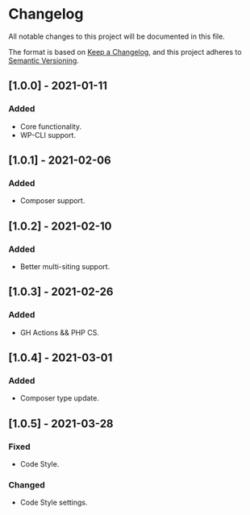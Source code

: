 # Changelog
All notable changes to this project will be documented in this file.

The format is based on [Keep a Changelog](https://keepachangelog.com/en/1.0.0/),
and this project adheres to [Semantic Versioning](https://semver.org/spec/v2.0.0.html).

## [1.0.0] - 2021-01-11

### Added
- Core functionality.
- WP-CLI support.

## [1.0.1] - 2021-02-06

### Added
- Composer support.

## [1.0.2] - 2021-02-10

### Added
- Better multi-siting support.

## [1.0.3] - 2021-02-26

### Added
- GH Actions && PHP CS.

## [1.0.4] - 2021-03-01

### Added
- Composer type update.

## [1.0.5] - 2021-03-28

### Fixed
- Code Style.
###  Changed
- Code Style settings.
